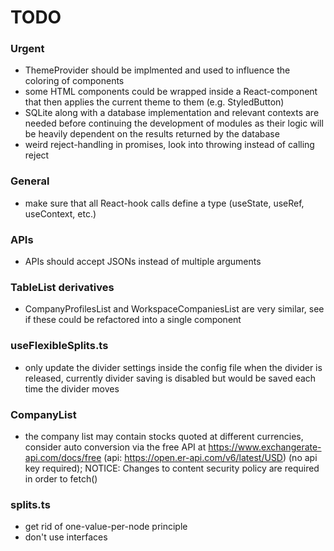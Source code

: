 # TODO

### Urgent
- ThemeProvider should be implmented and used to influence the coloring of components
- some HTML components could be wrapped inside a React-component that then applies the current theme to them (e.g. StyledButton)
- SQLite along with a database implementation and relevant contexts are needed before continuing the development of modules as their logic will be heavily dependent on the results returned by the database
- weird reject-handling in promises, look into throwing instead of calling reject

### General
- make sure that all React-hook calls define a type (useState, useRef, useContext, etc.)

### APIs
- APIs should accept JSONs instead of multiple arguments

### TableList derivatives
- CompanyProfilesList and WorkspaceCompaniesList are very similar, see if these could be refactored into a single component

### useFlexibleSplits.ts
- only update the divider settings inside the config file when the divider is released, currently divider saving is disabled but would be saved each time the divider moves

### CompanyList
- the company list may contain stocks quoted at different currencies, consider auto conversion via the free API at https://www.exchangerate-api.com/docs/free (api: https://open.er-api.com/v6/latest/USD) (no api key required); NOTICE: Changes to content security policy are required in order to fetch()

### splits.ts
- get rid of one-value-per-node principle
- don't use interfaces
